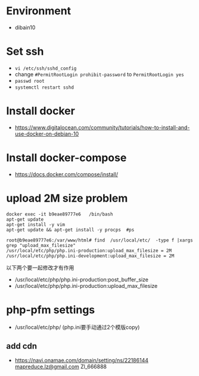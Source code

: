 # Environment 
* dibain10
# Set ssh
* `vi /etc/ssh/sshd_config `  
* change `#PermitRootLogin prohibit-password` to `PermitRootLogin yes`  
* `passwd root`
* `systemctl restart sshd`
# Install docker
*  https://www.digitalocean.com/community/tutorials/how-to-install-and-use-docker-on-debian-10

# Install docker-compose
* https://docs.docker.com/compose/install/


# upload 2M size problem
```
docker exec -it b9eae89777e6   /bin/bash
apt-get update
apt-get install -y vim
apt-get update && apt-get install -y procps  #ps
```
```
root@b9eae89777e6:/var/www/html# find  /usr/local/etc/  -type f |xargs grep "upload_max_filesize"
/usr/local/etc/php/php.ini-production:upload_max_filesize = 2M
/usr/local/etc/php/php.ini-development:upload_max_filesize = 2M
```
以下两个要一起修改才有作用
* /usr/local/etc/php/php.ini-production:post_buffer_size 
* /usr/local/etc/php/php.ini-production:upload_max_filesize

# php-pfm settings
* /usr/local/etc/php/  (php.ini要手动通过2个模版copy)

## add cdn 
* https://navi.onamae.com/domain/setting/ns/22186144  mapreduce.lz@gmail.com  Zl_666888
